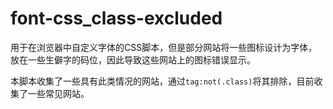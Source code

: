 # font-css_class-excluded

用于在浏览器中自定义字体的CSS脚本，但是部分网站将一些图标设计为字体，放在一些生僻字的码位，因此导致这些网站上的图标错误显示。

本脚本收集了一些具有此类情况的网站，通过`tag:not(.class)`将其排除，目前收集了一些常见网站。
